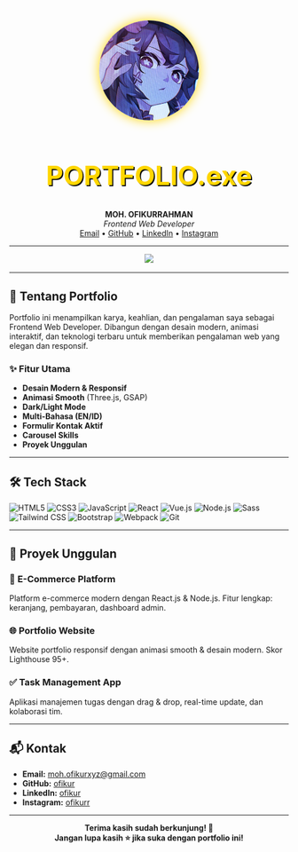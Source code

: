 <!-- README.md untuk Portfolio MOH. OFIKURRAHMAN -->

<p align="center">
  <img src="profile.jpg" alt="Profile" width="180" style="border-radius:50%; box-shadow:0 0 20px #FFD600;">
</p>

<h1 align="center" style="color:#FFD600; font-size:3rem; text-shadow:2px 2px 0 #0a0a0a;">PORTFOLIO.exe</h1>

<p align="center">
  <b>MOH. OFIKURRAHMAN</b> <br/>
  <i>Frontend Web Developer</i> <br/>
  <a href="mailto:moh.ofikurxyz@gmail.com">Email</a> •
  <a href="https://github.com/ofikur">GitHub</a> •
  <a href="https://linkedin.com/in/ofikur">LinkedIn</a> •
  <a href="https://instagram.com/ofikurr">Instagram</a>
</p>

---

<p align="center">
  <img src="https://readme-typing-svg.demolab.com?font=Fira+Code&size=28&pause=1000&color=FFD600&center=true&vCenter=true&width=700&lines=Selamat+Datang+di+Portfolio+Saya!;Frontend+Web+Developer+%7C+Modern+%26+Responsif;React%2C+Vue%2C+Node%2C+dan+lainnya!"/>
</p>

---

## 🚀 Tentang Portfolio

Portfolio ini menampilkan karya, keahlian, dan pengalaman saya sebagai Frontend Web Developer. Dibangun dengan desain modern, animasi interaktif, dan teknologi terbaru untuk memberikan pengalaman web yang elegan dan responsif.

### ✨ Fitur Utama
- **Desain Modern & Responsif**
- **Animasi Smooth** (Three.js, GSAP)
- **Dark/Light Mode**
- **Multi-Bahasa (EN/ID)**
- **Formulir Kontak Aktif**
- **Carousel Skills**
- **Proyek Unggulan**

---

## 🛠️ Tech Stack

![HTML5](https://img.shields.io/badge/HTML5-E34F26?style=for-the-badge&logo=html5&logoColor=fff)
![CSS3](https://img.shields.io/badge/CSS3-1572B6?style=for-the-badge&logo=css3&logoColor=fff)
![JavaScript](https://img.shields.io/badge/JavaScript-F7DF1E?style=for-the-badge&logo=javascript&logoColor=222)
![React](https://img.shields.io/badge/React-20232A?style=for-the-badge&logo=react&logoColor=61DAFB)
![Vue.js](https://img.shields.io/badge/Vue.js-35495E?style=for-the-badge&logo=vue.js&logoColor=4FC08D)
![Node.js](https://img.shields.io/badge/Node.js-339933?style=for-the-badge&logo=nodedotjs&logoColor=fff)
![Sass](https://img.shields.io/badge/Sass-CC6699?style=for-the-badge&logo=sass&logoColor=fff)
![Tailwind CSS](https://img.shields.io/badge/Tailwind-06B6D4?style=for-the-badge&logo=tailwindcss&logoColor=fff)
![Bootstrap](https://img.shields.io/badge/Bootstrap-7952B3?style=for-the-badge&logo=bootstrap&logoColor=fff)
![Webpack](https://img.shields.io/badge/Webpack-8DD6F9?style=for-the-badge&logo=webpack&logoColor=222)
![Git](https://img.shields.io/badge/Git-F05032?style=for-the-badge&logo=git&logoColor=fff)

---

## 🌟 Proyek Unggulan

### 🛒 **E-Commerce Platform**
Platform e-commerce modern dengan React.js & Node.js. Fitur lengkap: keranjang, pembayaran, dashboard admin.

### 🌐 **Portfolio Website**
Website portfolio responsif dengan animasi smooth & desain modern. Skor Lighthouse 95+.

### ✅ **Task Management App**
Aplikasi manajemen tugas dengan drag & drop, real-time update, dan kolaborasi tim.

---

## 📬 Kontak

- **Email:** moh.ofikurxyz@gmail.com
- **GitHub:** [ofikur](https://github.com/ofikur)
- **LinkedIn:** [ofikur](https://linkedin.com/in/ofikur)
- **Instagram:** [ofikurr](https://instagram.com/ofikurr)

---

<p align="center">
  <b>Terima kasih sudah berkunjung! 🚀<br/>Jangan lupa kasih ⭐ jika suka dengan portfolio ini!</b>
</p>
